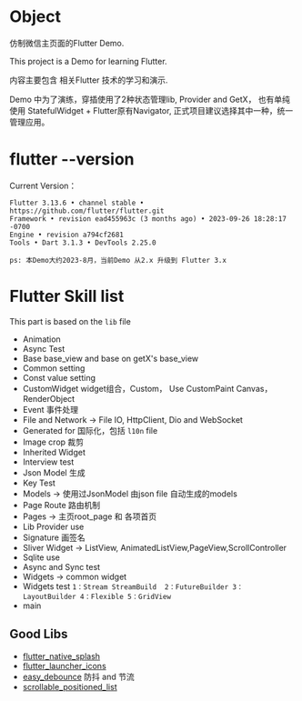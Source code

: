 # Object

仿制微信主页面的Flutter Demo.

This project is a Demo for learning Flutter.

内容主要包含 相关Flutter 技术的学习和演示.

Demo 中为了演练，穿插使用了2种状态管理lib, Provider and GetX， 也有单纯使用 StatefulWidget + Flutter原有Navigator,
正式项目建议选择其中一种，统一管理应用。


# flutter --version

Current Version：
```
Flutter 3.13.6 • channel stable • https://github.com/flutter/flutter.git
Framework • revision ead455963c (3 months ago) • 2023-09-26 18:28:17 -0700
Engine • revision a794cf2681
Tools • Dart 3.1.3 • DevTools 2.25.0
```
`ps: 本Demo大约2023-8月，当前Demo 从2.x 升级到 Flutter 3.x`


# Flutter Skill list
This part is based on the `lib` file
* Animation
* Async Test
* Base  base_view and base on getX's base_view 
* Common setting
* Const value setting
* CustomWidget  widget组合，Custom， Use  CustomPaint Canvas，RenderObject
* Event 事件处理
* File and Network -> File IO, HttpClient, Dio and WebSocket
* Generated for 国际化，包括 `l10n` file 
* Image crop  裁剪
* Inherited Widget 
* Interview test
* Json Model 生成
* Key Test
* Models  -> 使用过JsonModel 由json file 自动生成的models
* Page Route 路由机制
* Pages -> 主页root_page 和 各项首页
* Lib Provider use
* Signature  画签名
* Sliver Widget -> ListView, AnimatedListView,PageView,ScrollController
* Sqlite use
* Async and Sync test
* Widgets  -> common widget
* Widgets test `1：Stream StreamBuild  2：FutureBuilder 3：LayoutBuilder 4：Flexible 5：GridView`
* main 

## Good Libs
* [flutter_native_splash](https://pub-web.flutter-io.cn/packages/flutter_native_splash) 
* [flutter_launcher_icons](https://pub-web.flutter-io.cn/packages/flutter_launcher_icons)
* [easy_debounce](https://pub-web.flutter-io.cn/packages/easy_debounce) 防抖 and 节流
* [scrollable_positioned_list](https://pub-web.flutter-io.cn/packages/scrollable_positioned_list)


